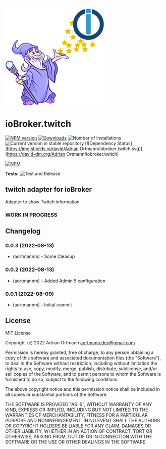 ![Logo](admin/twitch.png)

# ioBroker.twitch

[![NPM version](https://img.shields.io/npm/v/iobroker.twitch.svg)](https://www.npmjs.com/package/iobroker.twitch)
[![Downloads](https://img.shields.io/npm/dm/iobroker.twitch.svg)](https://www.npmjs.com/package/iobroker.twitch)
![Number of Installations](https://iobroker.live/badges/twitch-installed.svg)
![Current version in stable repository](https://iobroker.live/badges/twitch-stable.svg)
[![Dependency Status](https://img.shields.io/david/Adrian Ortmann/iobroker.twitch.svg)](https://david-dm.org/Adrian Ortmann/iobroker.twitch)

[![NPM](https://nodei.co/npm/iobroker.twitch.png?downloads=true)](https://nodei.co/npm/iobroker.twitch/)

**Tests:** ![Test and Release](https://github.com/aortmannm/ioBroker.twitch/workflows/Test%20and%20Release/badge.svg)

## twitch adapter for ioBroker

Adapter to show Twitch information

### **WORK IN PROGRESS**

## Changelog

### 0.0.3 (2022-08-13)

-   (aortmannm) - Some Cleanup

### 0.0.2 (2022-08-13)

-   (aortmannm) - Added Admin 5 configuration

### 0.0.1 (2022-08-09)

-   (aortmannm) - Initial commit

## License

MIT License

Copyright (c) 2022 Adrian Ortmann <aortmann.dev@gmail.com>

Permission is hereby granted, free of charge, to any person obtaining a copy
of this software and associated documentation files (the "Software"), to deal
in the Software without restriction, including without limitation the rights
to use, copy, modify, merge, publish, distribute, sublicense, and/or sell
copies of the Software, and to permit persons to whom the Software is
furnished to do so, subject to the following conditions:

The above copyright notice and this permission notice shall be included in all
copies or substantial portions of the Software.

THE SOFTWARE IS PROVIDED "AS IS", WITHOUT WARRANTY OF ANY KIND, EXPRESS OR
IMPLIED, INCLUDING BUT NOT LIMITED TO THE WARRANTIES OF MERCHANTABILITY,
FITNESS FOR A PARTICULAR PURPOSE AND NONINFRINGEMENT. IN NO EVENT SHALL THE
AUTHORS OR COPYRIGHT HOLDERS BE LIABLE FOR ANY CLAIM, DAMAGES OR OTHER
LIABILITY, WHETHER IN AN ACTION OF CONTRACT, TORT OR OTHERWISE, ARISING FROM,
OUT OF OR IN CONNECTION WITH THE SOFTWARE OR THE USE OR OTHER DEALINGS IN THE
SOFTWARE.
